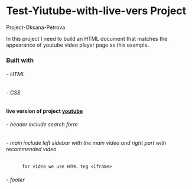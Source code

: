 # Test-Yiutube-with-live-vers  Project

Project-Oksana-Petrova

In this project I need to build  an HTML document that matches the appearance of youtube video player page as this example.


### Built with
###### - HTML
###### - CSS

#### live version of project [youtube](https://laguna1.github.io/Test-Yiutube-with-live-vers/)

###### - header include search form
###### - main include left sidebar with the main video and right part with recommended video
          for video we use HTML teg <iframe>
###### - footer


